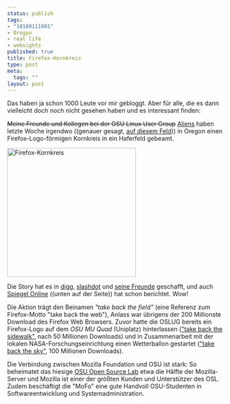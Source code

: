 ```yaml
--- 
status: publish
tags: 
- "10100111001"
- Oregon
- real life
- websights
published: true
title: Firefox-Kornkreis
type: post
meta: 
  tags: ""
layout: post
---
```

Das haben ja schon 1000 Leute vor mir gebloggt. Aber für alle, die es dann vielleicht doch noch nicht gesehen haben und es interessant finden:

<del>Meine Freunde und Kollegen bei der OSU Linux User Group</del> <ins>Aliens</ins> haben letzte Woche irgendwo ((genauer gesagt, <a href="http://maps.google.com/maps?f=q&hl=en&q=45.125019,-123.113308&ie=UTF8&ll=45.124777,-123.113308&spn=0.034821,0.097504&t=k&om=1">auf diesem Feld</a>)) in Oregon einen Firefox-Logo-förmigen Kornkreis in ein Haferfeld gebeamt.

<a class="imagelink" href="http://fredericiana.de/uploads/2006/08/firefox-kornkreis.jpg" title="Firefox-Kornkreis" target="_blank"><img id="image657" src="http://fredericiana.de/uploads/2006/08/firefox-kornkreis.jpg" alt="Firefox-Kornkreis" class="centered" width="300" /></a>

Die Story hat es in <a href="http://digg.com/software/Huge_Firefox_crop_circle_aliens_do_prefer_Firefox">digg</a>, <a href="http://slashdot.org/articles/06/08/15/1935259.shtml">slashdot</a> und <a href="http://news.google.com/news?hl=en&ned=us&q=firefox+crop+circle&btnG=Search+News">seine Freunde</a> geschafft, und auch <a href="http://www.spiegel.de/netzwelt/technologie/0,1518,432339,00.html">Spiegel Online</a> ((unten auf der Seite)) hat schon berichtet. Wow!

Die Aktion trägt den Beinamen <em>"take back the field"</em> (eine Referenz zum Firefox-Motto "take back the web"), Anlass war übrigens der 200 Millionste Download des Firefox Web Browsers. Zuvor hatte die OSLUG bereits ein Firefox-Logo auf dem <em>OSU MU Quad</em> (Uniplatz) hinterlassen (<a href="http://lug.oregonstate.edu/index.php/Projects/Firefox/Firefox_Sidewalk">"take back the sidewalk"</a>, nach 50 Millionen Downloads) und in Zusammenarbeit mit der lokalen NASA-Forschungseinrichtung einen Wetterballon gestartet (<a href="http://lug.oregonstate.edu/index.php/Projects/Firefox/Firefox_Sky">"take back the sky"</a>, 100 Millionen Downloads).

Die Verbindung zwischen Mozilla Foundation und OSU ist stark: So beheimatet das hiesige <a href="http://osuosl.org">OSU Open Source Lab</a> etwa die Hälfte der Mozilla-Server und Mozilla ist einer der größten Kunden und Unterstützer des OSL. Zudem beschäftigt die "MoFo" eine gute Handvoll OSU-Studenten in Softwareentwicklung und Systemadministration.
